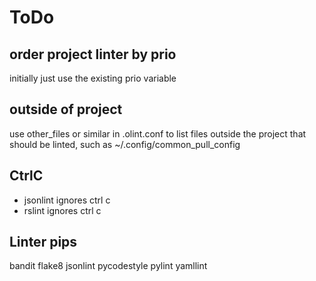 # ToDo

## order project linter by prio

initially just use the existing prio variable

## outside of project

use other_files or similar in .olint.conf to list files outside the project
that should be linted, such as ~/.config/common_pull_config

## CtrlC

- jsonlint ignores ctrl c
- rslint  ignores ctrl c

## Linter pips

bandit
flake8
jsonlint
pycodestyle
pylint
yamllint
